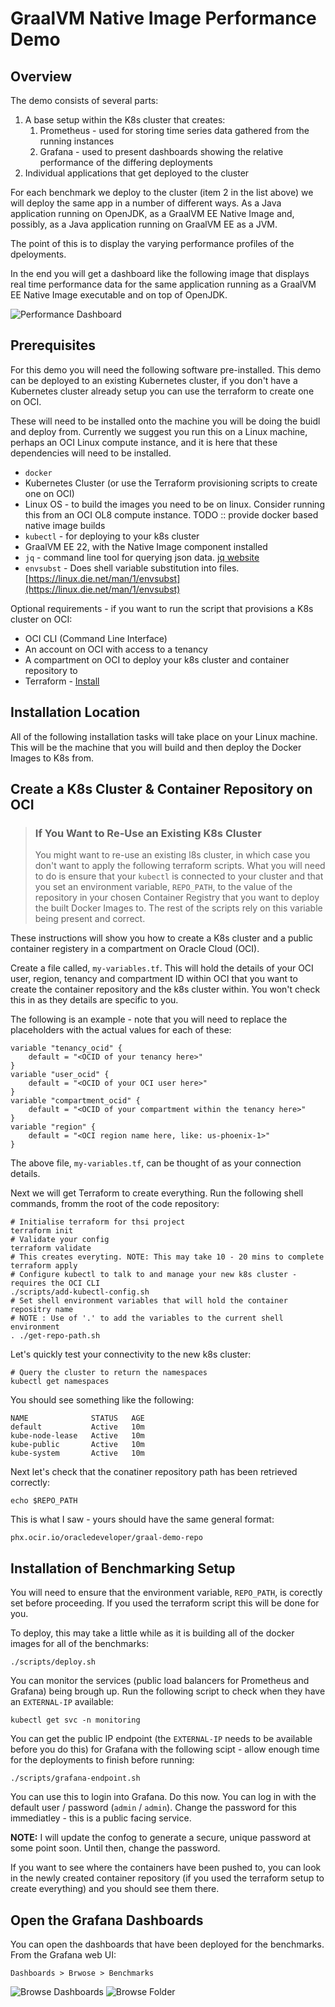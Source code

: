 # GraalVM Native  Image Performance Demo

## Overview

The demo consists of several parts:

1. A base setup within the K8s cluster that creates:
   1. Prometheus - used for storing time series data gathered from the running instances
   2. Grafana - used to present dashboards showing the relative performance of the differing deployments
2. Individual applications that get deployed to the cluster

For each benchmark we deploy to the cluster (item 2 in the list above) we will deploy the same app in a number of 
different ways. As a Java application running on OpenJDK, as a GraalVM EE Native Image and, possibly, as a Java application running on GraalVM EE as a JVM.

The point of this is to display the varying performance profiles of the dpeloyments. 

In the end you will get a dashboard like the following image that displays real time performance data for the same application running as a GraalVM EE Native Image executable and on top of OpenJDK.

![Performance Dashboard](images/dashboard.png)

## Prerequisites

For this demo you will need the following software pre-installed. This demo can be deployed to an existing Kubernetes cluster, if you don't have a Kubernetes cluster already setup you can use the terraform to create one on OCI.

These will need to be installed onto the machine you will be doing the buidl and deploy from. Currently
we suggest you run this on a Linux machine, perhaps an OCI Linux compute instance, and it is here that these
dependencies will need to be installed.

* `docker`
* Kubernetes Cluster (or use the Terraform provisioning scripts to create one on OCI)
* Linux OS - to build the images you need to be on linux. Consider running this from an OCI OL8 compute instance. TODO :: provide docker based native image builds
* `kubectl` - for deploying to your k8s cluster
* GraalVM EE 22, with the Native Image component installed
* `jq` - command line tool for querying json data. [jq website](https://stedolan.github.io/jq/)
* `envsubst` - Does shell variable substitution into files. [https://linux.die.net/man/1/envsubst](https://linux.die.net/man/1/envsubst)

Optional requirements - if you want to run the script that provisions a K8s cluster on OCI:

* OCI CLI (Command Line Interface)
* An account on OCI with access to a tenancy
* A compartment on OCI to deploy your k8s cluster and container repository to
* Terraform - [Install](https://www.terraform.io/downloads)

## Installation Location

All of the following installation tasks will take place on your Linux machine. This will be the machine
that you will build and then deploy the Docker Images to K8s from.

## Create a K8s Cluster & Container Repository on OCI

> ### If You Want to Re-Use an Existing K8s Cluster
> You might want to re-use an existing l8s cluster, in which case you don't want to apply the following 
> terraform scripts. What you will need to do is ensure that your `kubectl` is connected to your
> cluster and that you set an environment variable, `REPO_PATH`, to the value of the repository in your
> chosen Container Registry that you want to deploy the built Docker Images to. The rest of the scripts
> rely on this variable being present and correct.


These instructions will show you how to create a K8s cluster and a public container registery in a compartment on Oracle Cloud (OCI).

Create a file called, `my-variables.tf`. This will hold the details of your OCI user, region, tenancy and compartment ID within OCI that you want to create the container repository and the k8s cluster within. You won't check this in as they details are specific to you.

The following is an example - note that you will need to replace the placeholders with the actual values for each of these:

```text
variable "tenancy_ocid" {
    default = "<OCID of your tenancy here>"
}
variable "user_ocid" {
    default = "<OCID of your OCI user here>"
}
variable "compartment_ocid" {
    default = "<OCID of your compartment within the tenancy here>"
}
variable "region" {
    default = "<OCI region name here, like: us-phoenix-1>"
}
```

The above file, `my-variables.tf`, can be thought of as your connection details.

Next we will get Terraform to create everything. Run the following shell commands, fromm the root of the code repository:

```shell
# Initialise terraform for thsi project
terraform init
# Validate your config
terraform validate
# This creates everyting. NOTE: This may take 10 - 20 mins to complete
terraform apply
# Configure kubectl to talk to and manage your new k8s cluster - requires the OCI CLI 
./scripts/add-kubectl-config.sh
# Set shell environment variables that will hold the container repositry name
# NOTE : Use of '.' to add the variables to the current shell environment
. ./get-repo-path.sh
```

Let's quickly test your connectivity to the new k8s cluster:

```shell
# Query the cluster to return the namespaces
kubectl get namespaces
```

You should see something like the following:

```shell
NAME              STATUS   AGE
default           Active   10m
kube-node-lease   Active   10m
kube-public       Active   10m
kube-system       Active   10m
```

Next let's check that the conatiner repository path has been retrieved correctly:

```shell
echo $REPO_PATH 
```

This is what I saw - yours should have the same general format:

```shell
phx.ocir.io/oracledeveloper/graal-demo-repo
```

## Installation of Benchmarking Setup

You will need to ensure that the environment variable, `REPO_PATH`, is corectly set before proceeding. If you used the terraform script this will be done for you.

To deploy, this may take a little while as it is building all of the docker images for all of the benchmarks:

```shell
./scripts/deploy.sh
```

You can monitor the services (public load balancers for Prometheus and Grafana) being brough up. Run the following script to check when they have an `EXTERNAL-IP` available:

```shell
kubectl get svc -n monitoring
```

You can get the public IP endpoint (the `EXTERNAL-IP` needs to be available before you do this) for Grafana with the following scipt - allow enough time for the deployments to finish before running:

```shell
./scripts/grafana-endpoint.sh
```

You can use this to login into Grafana. Do this now. You can log in with the default user / password (`admin` / `admin`). Change the password for this immediatley - this is a public facing service.

**NOTE:** I will update the confog to generate a secure, unique password at some point soon. Until then, change the password.

If you want to see where the containers have been pushed to, you can look in the newly created container repository (if you used the terraform setup to create everything) and you should see them there.

## Open the Grafana Dashboards

You can open the dashboards that have been deployed for the benchmarks. From the Grafana web UI:

`Dashboards > Brwose > Benchmarks`

![Browse Dashboards](images/grafana-dashboards-browse.png)
![Browse Folder](images/grafana-dashboards-browse-folder.png)